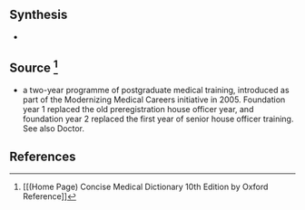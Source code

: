 ## Synthesis
- 
## Source [^1]
- a two-year programme of postgraduate medical training, introduced as part of the Modernizing Medical Careers initiative in 2005. Foundation year 1 replaced the old preregistration house officer year, and foundation year 2 replaced the first year of senior house officer training. See also Doctor.
## References

[^1]: [[(Home Page) Concise Medical Dictionary 10th Edition by Oxford Reference]]